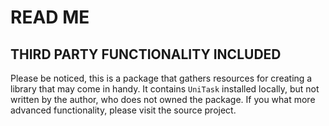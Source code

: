 # READ ME

## THIRD PARTY FUNCTIONALITY INCLUDED

Please be noticed, this is a package that gathers resources for creating a library that may come in handy.
It contains `UniTask` installed locally, but not written by the author, who does not owned the package.
If you what more advanced functionality, please visit the source project.